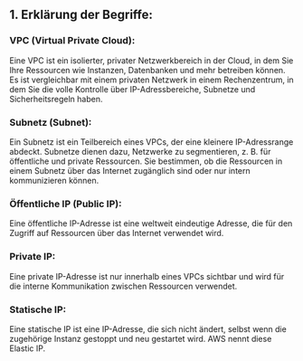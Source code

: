 ## 1. Erklärung der Begriffe:

### VPC (Virtual Private Cloud):

Eine VPC ist ein isolierter, privater Netzwerkbereich in der Cloud, in dem Sie Ihre Ressourcen wie Instanzen, Datenbanken und mehr betreiben können. Es ist vergleichbar mit einem privaten Netzwerk in einem Rechenzentrum, in dem Sie die volle Kontrolle über IP-Adressbereiche, Subnetze und Sicherheitsregeln haben.

###	Subnetz (Subnet):
Ein Subnetz ist ein Teilbereich eines VPCs, der eine kleinere IP-Adressrange abdeckt. Subnetze dienen dazu, Netzwerke zu segmentieren, z. B. für öffentliche und private Ressourcen. Sie bestimmen, ob die Ressourcen in einem Subnetz über das Internet zugänglich sind oder nur intern kommunizieren können.

###	Öffentliche IP (Public IP):
Eine öffentliche IP-Adresse ist eine weltweit eindeutige Adresse, die für den Zugriff auf Ressourcen über das Internet verwendet wird.

###	Private IP:
Eine private IP-Adresse ist nur innerhalb eines VPCs sichtbar und wird für die interne Kommunikation zwischen Ressourcen verwendet.

###	Statische IP:
Eine statische IP ist eine IP-Adresse, die sich nicht ändert, selbst wenn die zugehörige Instanz gestoppt und neu gestartet wird. AWS nennt diese Elastic IP.